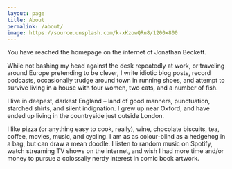 ```yaml
---
layout: page
title: About
permalink: /about/
image: https://source.unsplash.com/k-xKzowQRn8/1200x800
---
```


You have reached the homepage on the internet of Jonathan Beckett.

While not bashing my head against the desk repeatedly at work, or traveling around Europe pretending to be clever, I write idiotic blog posts, record podcasts, occasionally trudge around town in running shoes, and attempt to survive living in a house with four women, two cats, and a number of fish.

I live in deepest, darkest England – land of good manners, punctuation, starched shirts, and silent indignation. I grew up near Oxford, and have ended up living in the countryside just outside London.

I like pizza (or anything easy to cook, really), wine, chocolate biscuits, tea, coffee, movies, music, and cycling. I am as as colour-blind as a hedgehog in a bag, but can draw a mean doodle. I listen to random music on Spotify, watch streaming TV shows on the internet, and wish I had more time and/or money to pursue a colossally nerdy interest in comic book artwork.
